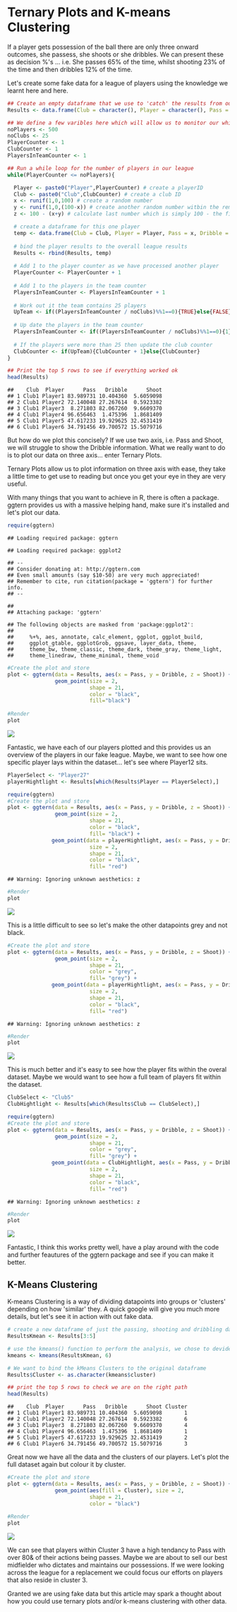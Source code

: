 Ternary Plots and K-means Clustering
================

If a player gets possession of the ball there are only three onward outcomes, she passess, she shoots or she dribbles. We can present these as decision %'s ... i.e. She passes 65% of the time, whilst shooting 23% of the time and then dribbles 12% of the time.

Let's create some fake data for a league of players using the knowledge we learnt here and here.

``` r
## Create an empty dataframe that we use to 'catch' the results from our while loop. 
Results <- data.frame(Club = character(), Player = character(), Pass = numeric(), Dribble = numeric(), Shoot = numeric(), stringsAsFactors = F)

## We define a few varibles here which will allow us to monitor our while loop as well as create club and player IDs
noPlayers <- 500 
noClubs <- 25 
PlayerCounter <- 1
ClubCounter <- 1
PlayersInTeamCounter <- 1

## Run a while loop for the number of players in our league
while(PlayerCounter <= noPlayers){

  Player <- paste0("Player",PlayerCounter) # create a playerID
  Club <- paste0("Club",ClubCounter) # create a club ID
  x <- runif(1,0,100) # create a random number
  y <- runif(1,0,(100-x)) # create another random number witbin the remaining range (100 - x)
  z <- 100 - (x+y) # calculate last number which is simply 100 - the first two numbers  

  # create a dataframe for this one player
  temp <- data.frame(Club = Club, Player = Player, Pass = x, Dribble = y, Shoot = z, stringsAsFactors = F)
  
  # bind the player results to the overall league results 
  Results <- rbind(Results, temp)
  
  # Add 1 to the player counter as we have processed another player
  PlayerCounter <- PlayerCounter + 1
  
  # Add 1 to the players in the team counter
  PlayersInTeamCounter <- PlayersInTeamCounter + 1
  
  # Work out it the team contains 25 players
  UpTeam <- if((PlayersInTeamCounter / noClubs)%%1==0){TRUE}else{FALSE}
  
  # Up date the players in the team counter 
  PlayersInTeamCounter <- if((PlayersInTeamCounter / noClubs)%%1==0){1}else{PlayersInTeamCounter}
  
  # If the players were more than 25 then update the club counter 
  ClubCounter <- if(UpTeam){ClubCounter + 1}else{ClubCounter}
}

## Print the top 5 rows to see if everything worked ok
head(Results)
```

    ##    Club  Player      Pass   Dribble      Shoot
    ## 1 Club1 Player1 83.989731 10.404360  5.6059098
    ## 2 Club1 Player2 72.140048 27.267614  0.5923382
    ## 3 Club1 Player3  8.271803 82.067260  9.6609370
    ## 4 Club1 Player4 96.656463  1.475396  1.8681409
    ## 5 Club1 Player5 47.617233 19.929625 32.4531419
    ## 6 Club1 Player6 34.791456 49.700572 15.5079716

But how do we plot this concisely? If we use two axis, i.e. Pass and Shoot, we will struggle to show the Dribble information. What we really want to do is to plot our data on three axis... enter Ternary Plots.

Ternary Plots allow us to plot information on three axis with ease, they take a little time to get use to reading but once you get your eye in they are very useful.

With many things that you want to achieve in R, there is often a package. ggtern provides us with a massive helping hand, make sure it's installed and let's plot our data.

``` r
require(ggtern)
```

    ## Loading required package: ggtern

    ## Loading required package: ggplot2

    ## --
    ## Consider donating at: http://ggtern.com
    ## Even small amounts (say $10-50) are very much appreciated!
    ## Remember to cite, run citation(package = 'ggtern') for further info.
    ## --

    ## 
    ## Attaching package: 'ggtern'

    ## The following objects are masked from 'package:ggplot2':
    ## 
    ##     %+%, aes, annotate, calc_element, ggplot, ggplot_build,
    ##     ggplot_gtable, ggplotGrob, ggsave, layer_data, theme,
    ##     theme_bw, theme_classic, theme_dark, theme_gray, theme_light,
    ##     theme_linedraw, theme_minimal, theme_void

``` r
#Create the plot and store
plot <- ggtern(data = Results, aes(x = Pass, y = Dribble, z = Shoot)) + 
               geom_point(size = 2, 
                          shape = 21, 
                          color = "black",
                          fill="black")
 
#Render
plot
```

![](kmeanandternary_files/figure-markdown_github/unnamed-chunk-2-1.png)

Fantastic, we have each of our players plotted and this provides us an overview of the players in our fake league. Maybe, we want to see how one specific player lays within the dataset... let's see where Player12 sits.

``` r
PlayerSelect <- "Player27"
playerHightlight <- Results[which(Results$Player == PlayerSelect),]

require(ggtern)
#Create the plot and store
plot <- ggtern(data = Results, aes(x = Pass, y = Dribble, z = Shoot)) + 
               geom_point(size = 2, 
                          shape = 21, 
                          color = "black",
                          fill= "black") + 
              geom_point(data = playerHightlight, aes(x = Pass, y = Dribble, z = Shoot), 
                          size = 2, 
                          shape = 21, 
                          color = "black",
                          fill= "red")
```

    ## Warning: Ignoring unknown aesthetics: z

``` r
#Render
plot
```

![](kmeanandternary_files/figure-markdown_github/unnamed-chunk-3-1.png)

This is a little difficult to see so let's make the other datapoints grey and not black.

``` r
#Create the plot and store
plot <- ggtern(data = Results, aes(x = Pass, y = Dribble, z = Shoot)) + 
               geom_point(size = 2, 
                          shape = 21, 
                          color = "grey",
                          fill= "grey") + 
              geom_point(data = playerHightlight, aes(x = Pass, y = Dribble, z = Shoot), 
                          size = 2, 
                          shape = 21, 
                          color = "black",
                          fill= "red")
```

    ## Warning: Ignoring unknown aesthetics: z

``` r
#Render
plot
```

![](kmeanandternary_files/figure-markdown_github/unnamed-chunk-4-1.png)

This is much better and it's easy to see how the player fits within the overal dataset. Maybe we would want to see how a full team of players fit within the dataset.

``` r
ClubSelect <- "Club5"
ClubHightlight <- Results[which(Results$Club == ClubSelect),]

require(ggtern)
#Create the plot and store
plot <- ggtern(data = Results, aes(x = Pass, y = Dribble, z = Shoot)) + 
               geom_point(size = 2, 
                          shape = 21, 
                          color = "grey",
                          fill= "grey") + 
              geom_point(data = ClubHightlight, aes(x = Pass, y = Dribble, z = Shoot), 
                          size = 2, 
                          shape = 21, 
                          color = "black",
                          fill= "red")
```

    ## Warning: Ignoring unknown aesthetics: z

``` r
#Render
plot
```

![](kmeanandternary_files/figure-markdown_github/unnamed-chunk-5-1.png)

Fantastic, I think this works pretty well, have a play around with the code and further feautures of the ggtern package and see if you can make it better.

K-Means Clustering
------------------

K-means Clustering is a way of dividing datapoints into groups or 'clusters' depending on how 'similar' they. A quick google will give you much more details, but let's see it in action with out fake data.

``` r
# create a new dataframe of just the passing, shooting and dribbling data. 
ResultsKmean <- Results[3:5]

# use the kmeans() function to perform the analysis, we chose to devide the data into 6 'clusters' 
kmeans <- kmeans(ResultsKmean, 6)

# We want to bind the kMeans Clusters to the original dataframe 
Results$Cluster <- as.character(kmeans$cluster)

## print the top 5 rows to check we are on the right path 
head(Results)
```

    ##    Club  Player      Pass   Dribble      Shoot Cluster
    ## 1 Club1 Player1 83.989731 10.404360  5.6059098       1
    ## 2 Club1 Player2 72.140048 27.267614  0.5923382       6
    ## 3 Club1 Player3  8.271803 82.067260  9.6609370       4
    ## 4 Club1 Player4 96.656463  1.475396  1.8681409       1
    ## 5 Club1 Player5 47.617233 19.929625 32.4531419       2
    ## 6 Club1 Player6 34.791456 49.700572 15.5079716       3

Great now we have all the data and the clusters of our players. Let's plot the full dataset again but colour it by cluster.

``` r
#Create the plot and store
plot <- ggtern(data = Results, aes(x = Pass, y = Dribble, z = Shoot)) + 
               geom_point(aes(fill = Cluster), size = 2, 
                          shape = 21, 
                          color = "black")
 
#Render
plot
```

![](kmeanandternary_files/figure-markdown_github/unnamed-chunk-7-1.png)

We can see that players within Cluster 3 have a high tendancy to Pass with over 80& of their actions being passes. Maybe we are about to sell our best midfielder who dictates and maintains our possessions. If we were looking across the league for a replacement we could focus our efforts on players that also reside in cluster 3.

Granted we are using fake data but this article may spark a thought about how you could use ternary plots and/or k-means clustering with other data.
